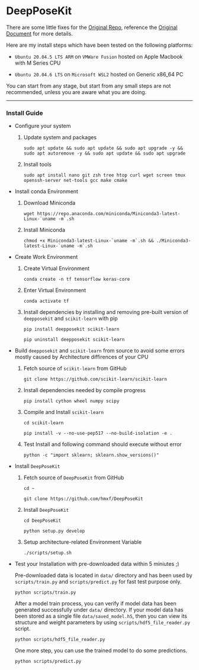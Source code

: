 # DeepPoseKit

There are some little fixes for the [Original Repo](https://github.com/jgraving/DeepPoseKit), reference the [Original Document](README_orig.md) for more details. 

Here are my install steps which have been tested on the following platforms:

- `Ubuntu 20.04.5 LTS ARM` on `VMWare Fusion` hosted on Apple Macbook with M Series CPU

- `Ubuntu 20.04.6 LTS` on `Microsoft WSL2` hosted on Generic x86_64 PC

You can start from any stage, but start from any small steps are not recommended, unless you are aware what you are doing.

---

### Install Guide

- Configure your system

    1. Update system and packages

        ```
        sudo apt update && sudo apt update && sudo apt upgrade -y && sudo apt autoremove -y && sudo apt update && sudo apt upgrade
        ```

    2. Install tools

        ```
        sudo apt install nano git zsh tree htop curl wget screen tmux openssh-server net-tools gcc make cmake 
        ```

- Install conda Environment

    1. Download Miniconda

        ```
        wget https://repo.anaconda.com/miniconda/Miniconda3-latest-Linux-`uname -m`.sh
        ```

    2. Install Miniconda

        ```
        chmod +x Miniconda3-latest-Linux-`uname -m`.sh && ./Miniconda3-latest-Linux-`uname -m`.sh
        ```

- Create Work Environment

    1. Create Virtual Environment

        ```
        conda create -n tf tensorflow keras-core
        ```

    2. Enter Virtual Environment

        ```
        conda activate tf
        ```

    3. Install dependencies by installing and removing pre-built version of ```deepposekit``` and ```scikit-learn``` with pip

        ```
        pip install deepposekit scikit-learn
        
        pip uninstall deepposekit scikit-learn
        ```

- Build ```deepposekit``` and ```scikit-learn``` from source to avoid some errors mostly caused by Architecture diffirences of your CPU

    1. Fetch source of ```scikit-learn``` from GitHub

        ```
        git clone https://github.com/scikit-learn/scikit-learn
        ```

    2. Install dependencies needed by compile progress

        ```
        pip install cython wheel numpy scipy
        ```

    3. Compile and Install ```scikit-learn```

        ```
        cd scikit-learn

        pip install -v --no-use-pep517 --no-build-isolation -e .
        ```

    4. Test Install and following command should execute without error

        ```
        python -c "import sklearn; sklearn.show_versions()"
        ```

- Install ```DeepPoseKit```

    1. Fetch source of ```DeepPoseKit``` from GitHub

        ```
        cd ~ 
        
        git clone https://github.com/hmxf/DeepPoseKit
        ```

    2. Install ```DeepPoseKit```

        ```
        cd DeepPoseKit

        python setup.py develop
        ```

    3. Setup architecture-related Environment Variable

        ```
        ./scripts/setup.sh
        ```

- Test your Installation with pre-downloaded data within 5 miniutes ;)

    Pre-downloaded data is located in ```data/``` directory and has been used by ```scripts/train.py``` and ```scripts/predict.py``` for fast test purpose only.

    ```
    python scripts/train.py
    ```

    After a model train process, you can verify if model data has been generated successfully under `data/` directory. If your model data has been stored as a single file `data/saved_model.h5`, then you can view its structure and weight parameters by using ```scripts/hdf5_file_reader.py``` script.

    ```
    python scripts/hdf5_file_reader.py
    ```

    One more step, you can use the trained model to do some predictions.

    ```
    python scripts/predict.py
    ```
